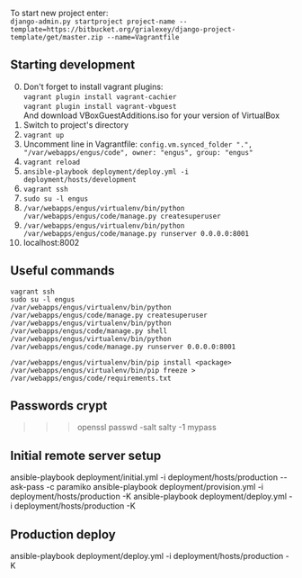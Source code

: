To start new project enter:  
`django-admin.py startproject project-name --template=https://bitbucket.org/grialexey/django-project-template/get/master.zip --name=Vagrantfile`


Starting development
--------------------
0. Don't forget to install vagrant plugins:  
   `vagrant plugin install vagrant-cachier`  
   `vagrant plugin install vagrant-vbguest`  
   And download VBoxGuestAdditions.iso for your version of VirtualBox
1. Switch to project's directory
2. `vagrant up`
3. Uncomment line in Vagrantfile: 
   `config.vm.synced_folder ".", "/var/webapps/engus/code", owner: "engus", group: "engus"`
4. `vagrant reload`
5. `ansible-playbook deployment/deploy.yml -i deployment/hosts/development`
6. `vagrant ssh`
7. `sudo su -l engus`
8. `/var/webapps/engus/virtualenv/bin/python /var/webapps/engus/code/manage.py createsuperuser`
9. `/var/webapps/engus/virtualenv/bin/python /var/webapps/engus/code/manage.py runserver 0.0.0.0:8001`
10. localhost:8002

Useful commands
---------------
`vagrant ssh`  
`sudo su -l engus`  
`/var/webapps/engus/virtualenv/bin/python /var/webapps/engus/code/manage.py createsuperuser`  
`/var/webapps/engus/virtualenv/bin/python /var/webapps/engus/code/manage.py shell`  
`/var/webapps/engus/virtualenv/bin/python /var/webapps/engus/code/manage.py runserver 0.0.0.0:8001`  

`/var/webapps/engus/virtualenv/bin/pip install <package>`  
`/var/webapps/engus/virtualenv/bin/pip freeze > /var/webapps/engus/code/requirements.txt`

Passwords crypt
---------------
>>> openssl passwd -salt salty -1 mypass


Initial remote server setup
---------------------------
ansible-playbook deployment/initial.yml -i deployment/hosts/production --ask-pass -c paramiko
ansible-playbook deployment/provision.yml -i deployment/hosts/production -K
ansible-playbook deployment/deploy.yml -i deployment/hosts/production -K


Production deploy
-----------------
ansible-playbook deployment/deploy.yml -i deployment/hosts/production -K